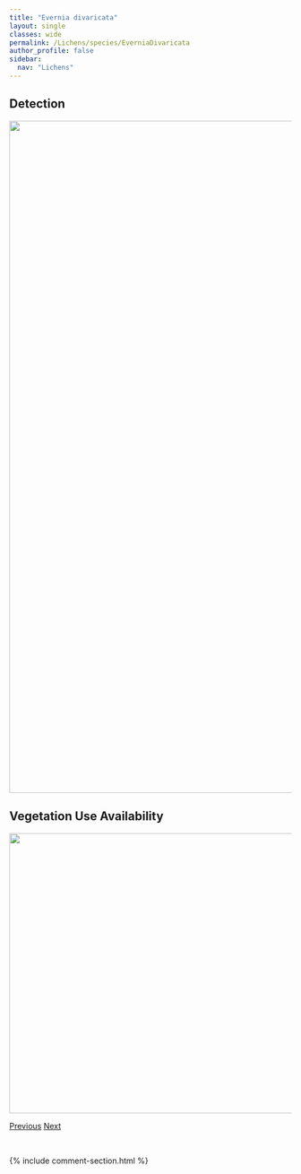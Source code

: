 ```yaml
---
title: "Evernia divaricata"
layout: single
classes: wide
permalink: /Lichens/species/EverniaDivaricata
author_profile: false
sidebar:
  nav: "Lichens"
---
```


<h2>Detection</h2>

<a href="https://drive.google.com/uc?export=view&id=1-nHPq7rJYYidZMZIiDPyZQHKL8I99pT4">
<img src="https://drive.google.com/uc?export=view&id=1-nHPq7rJYYidZMZIiDPyZQHKL8I99pT4" height = "1200" width = "800">
</a>


<h2>Vegetation Use Availability</h2>

<a href="https://drive.google.com/uc?export=view&id=1nyJk58HtDV7XnkOfAAfmvrEsrsBMY1Oh">
<img src="https://drive.google.com/uc?export=view&id=1nyJk58HtDV7XnkOfAAfmvrEsrsBMY1Oh" height = "500" width = "1000">
</a>


<a href="/DevelopmentWebsite/Lichens/species/EndocarponPulvinatum" class="pagination--pager" title="Endocarpon pulvinatum">Previous</a> <a href="/DevelopmentWebsite/Lichens/species/EverniaMesomorpha" class="pagination--pager" title="Evernia mesomorpha">Next</a>

<p>&nbsp;</p>

{% include comment-section.html %}
